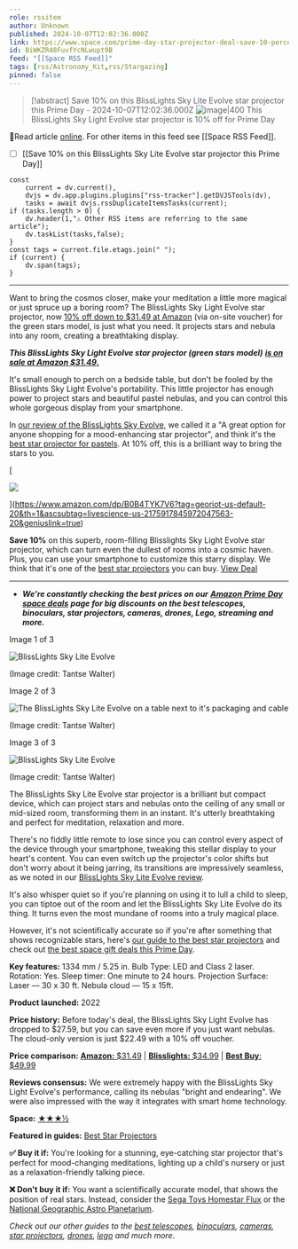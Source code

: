 ```yaml
---
role: rssitem
author: Unknown
published: 2024-10-07T12:02:36.000Z
link: https://www.space.com/prime-day-star-projector-deal-save-10-percent-blisslights-october-2024
id: BiWKZR48FuvfYcNLwupt9B
feed: "[[Space RSS Feed]]"
tags: [rss/Astronomy_Kit,rss/Stargazing]
pinned: false
---
```


> [!abstract]  Save 10% on this BlissLights Sky Lite Evolve star projector this Prime Day  - 2024-10-07T12:02:36.000Z
> <span class="rss-image">![image|400](https://cdn.mos.cms.futurecdn.net/f72tLccSoByVbGcDhLkU5a.jpg)</span> This BlissLights Sky Light Evolve star projector is 10% off for Prime Day

🔗Read article [online](https://www.space.com/prime-day-star-projector-deal-save-10-percent-blisslights-october-2024). For other items in this feed see [[Space RSS Feed]].

- [ ] [[Save 10% on this BlissLights Sky Lite Evolve star projector this Prime Day]]

~~~dataviewjs
const
    current = dv.current(),
	dvjs = dv.app.plugins.plugins["rss-tracker"].getDVJSTools(dv),
	tasks = await dvjs.rssDuplicateItemsTasks(current);
if (tasks.length > 0) {
	dv.header(1,"⚠ Other RSS items are referring to the same article");
    dv.taskList(tasks,false);
}
const tags = current.file.etags.join(" ");
if (current) {
	dv.span(tags);
}
~~~

- - -
Want to bring the cosmos closer, make your meditation a little more magical or just spruce up a boring room? The BlissLights Sky Light Evolve star projector, now [10% off down to $31.49 at Amazon](https://www.amazon.com/dp/B0B4TYK7V6) (via on-site voucher) for the green stars model, is just what you need. It projects stars and nebula into any room, creating a breathtaking display.

_**This BlissLights Sky Light Evolve star projector (green stars model)**_ [_**is on sale at Amazon $31.49**_**.**](https://www.amazon.com/dp/B0B4TYK7V6?tag=georiot-us-default-20&th=1&ascsubtag=livescience-us-2175917845972047563-20&geniuslink=true)

It's small enough to perch on a bedside table, but don't be fooled by the BlissLights Sky Light Evolve's portability. This little projector has enough power to project stars and beautiful pastel nebulas, and you can control this whole gorgeous display from your smartphone.

In [our review of the BlissLights Sky Evolve,](https://www.space.com/blisslights-sky-lite-evolve-galaxy-star-projector-review) we called it a "A great option for anyone shopping for a mood-enhancing star projector", and think it's the [best star projector for pastels](https://www.space.com/best-star-projectors). At 10% off, this is a brilliant way to bring the stars to you.

[

![](https://cdn.mos.cms.futurecdn.net/iNxbBQFkrH3UTAgNdVPqZF.jpg)







](https://www.amazon.com/dp/B0B4TYK7V6?tag=georiot-us-default-20&th=1&ascsubtag=livescience-us-2175917845972047563-20&geniuslink=true)

[](https://www.amazon.com/dp/B0B4TYK7V6?tag=georiot-us-default-20&th=1&ascsubtag=livescience-us-2175917845972047563-20&geniuslink=true)**Save 10%** on this superb, room-filling Blisslights Sky Light Evolve star projector, which can turn even the dullest of rooms into a cosmic haven. Plus, you can use your smartphone to customize this starry display. We think that it's one of the [best star projectors](https://www.space.com/15693-telescopes-beginners-telescope-reviews-buying-guide.html#section-best-smart-telescopes) you can buy. [View Deal](https://www.amazon.com/dp/B0B4TYK7V6?tag=georiot-us-default-20&th=1&ascsubtag=livescience-us-2175917845972047563-20&geniuslink=true)

---

- _**We're constantly checking the best prices on our**_ [_**Amazon Prime Day space deals**_](https://www.space.com/amazon-prime-day-space-deals) _**page for big discounts on the best telescopes, binoculars, star projectors, cameras, drones, Lego, streaming and more.**_

Image 1 of 3

![BlissLights Sky Lite Evolve](https://cdn.mos.cms.futurecdn.net/KPDhcZ3NruL8Kc7AANkGzR.jpg)

(Image credit: Tantse Walter)

Image 2 of 3

![The BlissLights Sky Lite Evolve  on a table next to it's packaging and cable](https://cdn.mos.cms.futurecdn.net/uyK9VkThQA4SGykAdtsgd5.jpg)

(Image credit: Tantse Walter)

Image 3 of 3

![BlissLights Sky Lite Evolve](https://cdn.mos.cms.futurecdn.net/TDdWvdk5GSYY5jH8FnHHZR.jpg)

(Image credit: Tantse Walter)

The BlissLights Sky Lite Evolve star projector is a brilliant but compact device, which can project stars and nebulas onto the ceiling of any small or mid-sized room, transforming them in an instant. It's utterly breathtaking and perfect for meditation, relaxation and more.

There's no fiddly little remote to lose since you can control every aspect of the device through your smartphone, tweaking this stellar display to your heart's content. You can even switch up the projector's color shifts but don't worry about it being jarring, its transitions are impressively seamless, as we noted in our [BlissLights Sky Lite Evolve review](https://www.space.com/blisslights-sky-lite-evolve-galaxy-star-projector-review).

It's also whisper quiet so if you're planning on using it to lull a child to sleep, you can tiptoe out of the room and let the BlissLights Sky Lite Evolve do its thing. It turns even the most mundane of rooms into a truly magical place.

However, it's not scientifically accurate so if you're after something that shows recognizable stars, here's [our guide to the best star projectors](https://www.space.com/best-star-projectors) and check out [the best space gift deals this Prime Day](https://www.space.com/amazon-prime-day-space-deals).

**Key features:** 1334 mm / 5.25 in. Bulb Type: LED and Class 2 laser. Rotation: Yes. Sleep timer: One minute to 24 hours. Projection Surface: Laser — 30 x 30 ft. Nebula cloud — 15 x 15ft.

**Product launched:** 2022

**Price history:** Before today's deal, the BlissLights Sky Light Evolve has dropped to $27.59, but you can save even more if you just want nebulas. The cloud-only version is just $22.49 with a 10% off voucher.

**Price comparison:** [](https://www.amazon.com/dp/B09RMRNSBF/ref=s9_acsd_al_bw_c2_x_6_i?th=1)[](https://www.bestbuy.com/site/lg-65-class-c2-series-oled-evo-4k-uhd-smart-webos-tv/6501491.p?skuId=6501491)[**Amazon:** $31.49](https://target.georiot.com/Proxy.ashx?tsid=72128&GR_URL=https%3A%2F%2Famazon.com%2FBlissLights-Sky-Lite-Evolve-Projector%2Fdp%2FB0B4V3JQG9%3Fth%3D1%26tag%3Dhawk-future-20%26ascsubtag%3Dspace-gb-1435622211729015561-20) | [**Blisslights:** $34.99](https://blisslights.com/products/sky-lite-evolve) | [**Best Buy**: $49.99](https://goto.walmart.com/c/1943169/565706/9383?subId1=space-gb-1992681806603171893&sharedId=space-gb&u=https%3A%2F%2Fwww.walmart.com%2Fip%2FBlissLights-Sky-Lite-Evolve-LED-Laser-Star-Projector-Galaxy-Lighting-Nebula-Night-Light-Blue-Stars%2F1146419182%3FadsRedirect%3Dtrue)

**Reviews consensus:** We were extremely happy with the BlissLights Sky Light Evolve's performance, calling its nebulas "bright and endearing". We were also impressed with the way it integrates with smart home technology.

[](https://www.t3.com/reviews/lg-c2-review)**Space:** [★★★½](https://www.space.com/blisslights-sky-lite-evolve-galaxy-star-projector-review)

[](https://www.techradar.com/best/best-lg-tv)**Featured in guides:** [Best Star Projectors](https://www.space.com/best-star-projectors)

**✅ Buy it if:** You're looking for a stunning, eye-catching star projector that's perfect for mood-changing meditations, lighting up a child's nursery or just as a relaxation-friendly talking piece.

**❌ Don't buy it if:** You want a scientifically accurate model, that shows the position of real stars. Instead, consider the [Sega Toys Homestar Flux](https://www.space.com/sega-toys-homestar-flux-star-projector-review) or the [National Geographic Astro Planetarium](https://www.space.com/national-geographic-astro-planetarium-star-projector-review).

_Check out our other guides to the_ [_best telescopes_](https://www.space.com/15693-telescopes-beginners-telescope-reviews-buying-guide.html)_,_ [_binoculars_](https://www.space.com/26021-best-binoculars.html)_,_ [_cameras_](https://www.space.com/best-cameras)_,_ [_star projectors_](https://www.space.com/best-star-projectors)_,_ [_drones_](https://www.space.com/best-drones)_,_ [_lego_](https://www.space.com/best-lego-space-sets) _and much more._